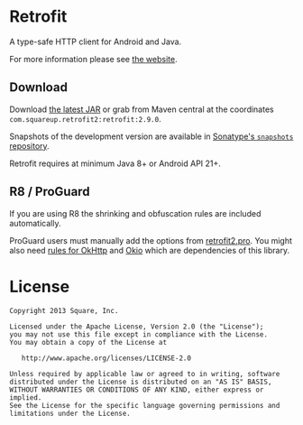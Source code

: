 Retrofit
========

A type-safe HTTP client for Android and Java.

For more information please see [the website][1].


Download
--------

Download [the latest JAR][2] or grab from Maven central at the
coordinates `com.squareup.retrofit2:retrofit:2.9.0`.

Snapshots of the development version are available in [Sonatype's `snapshots` repository][snap].

Retrofit requires at minimum Java 8+ or Android API 21+.


R8 / ProGuard
-------------

If you are using R8 the shrinking and obfuscation rules are included automatically.

ProGuard users must manually add the options from
[retrofit2.pro][proguard file]. You might also need [rules for OkHttp][okhttp proguard]
and [Okio][okio proguard] which are dependencies of this library.


License
=======

    Copyright 2013 Square, Inc.

    Licensed under the Apache License, Version 2.0 (the "License");
    you may not use this file except in compliance with the License.
    You may obtain a copy of the License at

       http://www.apache.org/licenses/LICENSE-2.0

    Unless required by applicable law or agreed to in writing, software
    distributed under the License is distributed on an "AS IS" BASIS,
    WITHOUT WARRANTIES OR CONDITIONS OF ANY KIND, either express or implied.
    See the License for the specific language governing permissions and
    limitations under the License.

[1]: https://square.github.io/retrofit/

[2]: https://search.maven.org/remote_content?g=com.squareup.retrofit2&a=retrofit&v=LATEST

[snap]: https://oss.sonatype.org/content/repositories/snapshots/

[proguard file]: https://github.com/square/retrofit/blob/master/retrofit/src/main/resources/META-INF/proguard/retrofit2.pro

[okhttp proguard]: https://square.github.io/okhttp/r8_proguard/

[okio proguard]: https://square.github.io/okio/#r8-proguard
